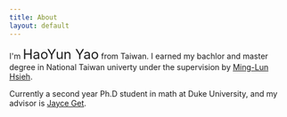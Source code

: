 ```yaml
---
title: About
layout: default
---
```


I'm   <font size =5pt> HaoYun Yao</font>   from Taiwan. I earned my bachlor and master degree in National Taiwan univerty under the supervision by <a href="https://www.math.ntu.edu.tw/~mlhsieh/" target="_blank"> Ming-Lun Hsieh</a>.

Currently a second year Ph.D student in math at Duke University, and my advisor is  <a href="https://sites.duke.edu/jgetz/"  target="_blank"> Jayce Get</a>.


